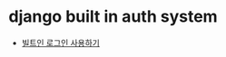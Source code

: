 # django built in auth system
- [빌트인 로그인 사용하기](https://simpleisbetterthancomplex.com/tutorial/2016/06/27/how-to-use-djangos-built-in-login-system.html)